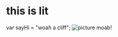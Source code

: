# this is lit
var sayHi = "woah a cliff";
![picture moab!](https://github.com/user-attachments/assets/ae2982b2-0569-4ec6-95ce-e793adbb6053)
